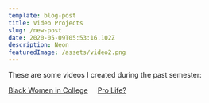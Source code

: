 ```yaml
---
template: blog-post
title: Video Projects
slug: /new-post
date: 2020-05-09T05:53:16.102Z
description: Neon
featuredImage: /assets/video2.png
---
```

These are some videos I created during the past semester:

[Black Women in College](https://youtu.be/bMkKR9pxvmA)
![]()
![]()
![]()
![]()
[Pro Life?](https://youtu.be/uguphpXK1fc )
